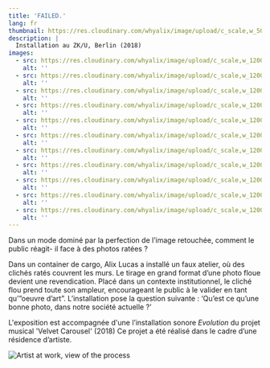 ```yaml
---
title: 'FAILED.'
lang: fr
thumbnail: https://res.cloudinary.com/whyalix/image/upload/c_scale,w_500/v1543639530/alixlucas/failed/Failed-Exhibition-01.jpg
description: |
  Installation au ZK/U, Berlin (2018)
images:
  - src: https://res.cloudinary.com/whyalix/image/upload/c_scale,w_1200/v1543639530/alixlucas/failed/Failed-Exhibition-01.jpg
    alt: ''
  - src: https://res.cloudinary.com/whyalix/image/upload/c_scale,w_1200/v1543639530/alixlucas/failed/Failed-Exhibition-02.jpg
    alt: ''
  - src: https://res.cloudinary.com/whyalix/image/upload/c_scale,w_1200/v1543639530/alixlucas/failed/Failed-Exhibition-03.jpg
    alt: ''
  - src: https://res.cloudinary.com/whyalix/image/upload/c_scale,w_1200/v1543639530/alixlucas/failed/Failed-Exhibition-04.jpg
    alt: ''
  - src: https://res.cloudinary.com/whyalix/image/upload/c_scale,w_1200/v1543639530/alixlucas/failed/Failed-Exhibition-05.jpg
    alt: ''
  - src: https://res.cloudinary.com/whyalix/image/upload/c_scale,w_1200/v1543639530/alixlucas/failed/Failed-Exhibition-06.jpg
    alt: ''
  - src: https://res.cloudinary.com/whyalix/image/upload/c_scale,w_1200/v1543814047/alixlucas/failed/failed-mock-up-01.jpg
    alt: ''
  - src: https://res.cloudinary.com/whyalix/image/upload/c_scale,w_1200/v1543814047/alixlucas/failed/failed-mock-up-02.jpg
    alt: ''
  - src: https://res.cloudinary.com/whyalix/image/upload/c_scale,w_1200/v1543814047/alixlucas/failed/failed-mock-up-03.jpg
    alt: ''
  - src: https://res.cloudinary.com/whyalix/image/upload/c_scale,w_1200/v1543814047/alixlucas/failed/failed-mock-up-04.jpg
    alt: ''
  - src: https://res.cloudinary.com/whyalix/image/upload/c_scale,w_1200/v1543814047/alixlucas/failed/failed-mock-up-05.jpg
    alt: ''
---
```


Dans un mode dominé par la perfection de l’image retouchée, comment le public réagit-
il face à des photos ratées ?

Dans un container de cargo, Alix Lucas a installé un faux atelier, où des clichés ratés
couvrent les murs. Le tirage en grand format d’une photo floue devient une revendication.
Placé dans un contexte institutionnel, le cliché flou prend toute son ampleur,
encourageant le public à le valider en tant qu’”oeuvre d’art”.
L’installation pose la question suivante : ‘Qu’est ce qu’une bonne photo, dans notre
société actuelle ?’

L'exposition est accompagnée d'une l’installation sonore *Evolution* du projet musical 'Velvet Carousel' (2018)
Ce projet a été réalisé dans le cadre d’une résidence d’artiste.

![Artist at work, view of the process](https://res.cloudinary.com/whyalix/image/upload/c_scale,w_600/v1543639529/alixlucas/failed/Failed-Process-01.jpg)
